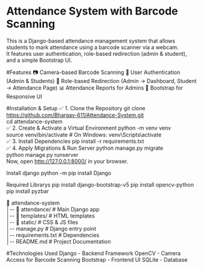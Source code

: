 # Attendance System with Barcode Scanning  

This is a Django-based attendance management system that allows students to mark attendance using a barcode scanner via a webcam.  
It features user authentication, role-based redirection (admin & student), and a simple Bootstrap UI.  

#Features
  📷 Camera-based Barcode Scanning
  👤 User Authentication (Admin & Students)
  🔀 Role-based Redirection (Admin → Dashboard, Student → Attendance Page)
  📊 Attendance Reports for Admins
  🎨 Bootstrap for Responsive UI

#Installation & Setup
  ✅ 1. Clone the Repository
    git clone https://github.com/Bhargav-611/Attendance-System.git  
    cd attendance-system  
  ✅ 2. Create & Activate a Virtual Environment
    python -m venv venv  
    source venv/bin/activate  # On Windows: venv\Scripts\activate  
  ✅ 3. Install Dependencies
    pip install -r requirements.txt  
  ✅ 4. Apply Migrations & Run Server
    python manage.py migrate  
    python manage.py runserver  
  Now, open http://127.0.0.1:8000/ in your browser.

Install django
python -m pip install Django

Required Librarys
pip install django-bootstrap-v5
pip install opencv-python
pip install pyzbar

📂 attendance-system  
│-- 📂 attendance/            # Main Django app  
│-- 📂 templates/             # HTML templates  
│-- 📂 static/                # CSS & JS files  
│-- manage.py                 # Django entry point  
│-- requirements.txt          # Dependencies  
│-- README.md                 # Project Documentation  


#Technologies Used
  Django - Backend Framework
  OpenCV - Camera Access for Barcode Scanning
  Bootstrap - Frontend UI
  SQLite - Database
